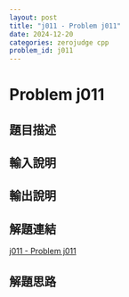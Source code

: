 ```yaml
---
layout: post
title: "j011 - Problem j011"
date: 2024-12-20
categories: zerojudge cpp
problem_id: j011
---
```


# Problem j011

## 題目描述



## 輸入說明



## 輸出說明



## 解題連結

[j011 - Problem j011](https://zerojudge.tw/ShowProblem?problemid=j011)

## 解題思路

